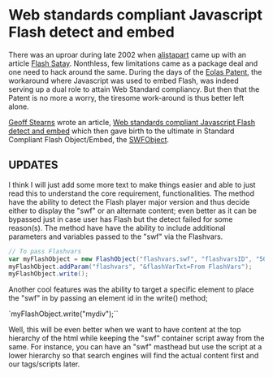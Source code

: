 # Web standards compliant Javascript Flash detect and embed

There was an uproar during late 2002 when [alistapart](http://www.alistapart.com/) came up with an article [Flash Satay](http://www.alistapart.com/articles/flashsatay/). Nonthless, few limitations came as a package deal and one need to hack around the same. During the days of the [Eolas Patent](http://news.com.com/2100-1032_3-5106129.html), the workaround where Javascript was used to embed Flash, was indeed serving up a dual role to attain Web Standard compliancy. But then that the Patent is no more a worry, the tiresome work-around is thus better left alone.

[Geoff Stearns](http://blog.deconcept.com/) wrote an article, [Web standards compliant Javascript Flash detect and embed](http://blog.deconcept.com/2004/10/14/web-standards-compliant-javascript-flash-detect-and-embed/) which then gave birth to the ultimate in Standard Compliant Flash Object/Embed, the [SWFObject](http://blog.deconcept.com/swfobject/).

## UPDATES

I think I will just add some more text to make things easier and able to just read this to understand the core requirement, functionalities. The method have the ability to detect the Flash player major version and thus decide either to display the "swf" or an alternate content; even better as it can be bypassed just in case user has Flash but the detect failed for some reason(s). The method have have the ability to include additional parameters and variables passed to the "swf" via the Flashvars.

```as
// To pass Flashvars
var myFlashObject = new FlashObject("flashvars.swf", "flashvarsID", "500", "300", 7, "#ffffff");
myFlashObject.addParam("flashvars", "&flashVarTxt=From FlashVars");
myFlashObject.write();
```

Another cool features was the ability to target a specific element to place the "swf" in by passing an element id in the write() method;

`myFlashObject.write("mydiv");``

Well, this will be even better when we want to have content at the top hierarchy of the html while keeping the "swf" container script away from the same. For instance, you can have an "swf" masthead but use the script at a lower hierarchy so that search engines will find the actual content first and our tags/scripts later.
